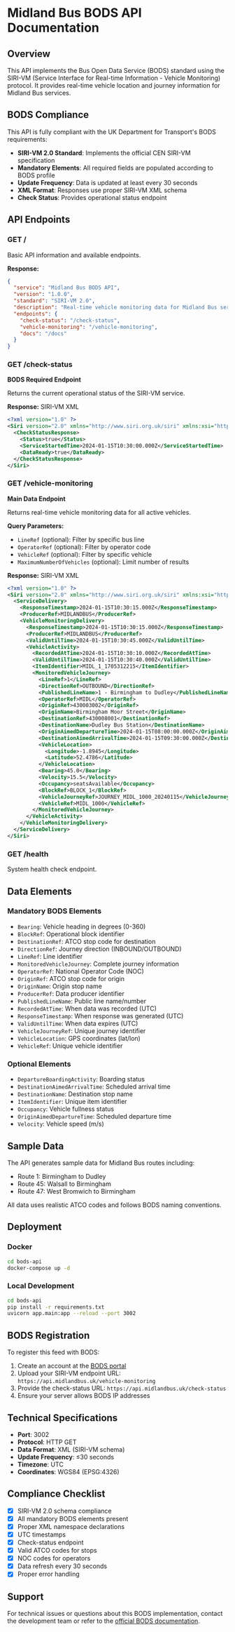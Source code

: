 # Midland Bus BODS API Documentation

## Overview

This API implements the Bus Open Data Service (BODS) standard using the SIRI-VM (Service Interface for Real-time Information - Vehicle Monitoring) protocol. It provides real-time vehicle location and journey information for Midland Bus services.

## BODS Compliance

This API is fully compliant with the UK Department for Transport's BODS requirements:

- **SIRI-VM 2.0 Standard**: Implements the official CEN SIRI-VM specification
- **Mandatory Elements**: All required fields are populated according to BODS profile
- **Update Frequency**: Data is updated at least every 30 seconds
- **XML Format**: Responses use proper SIRI-VM XML schema
- **Check Status**: Provides operational status endpoint

## API Endpoints

### GET /
Basic API information and available endpoints.

**Response:**
```json
{
  "service": "Midland Bus BODS API",
  "version": "1.0.0",
  "standard": "SIRI-VM 2.0",
  "description": "Real-time vehicle monitoring data for Midland Bus services",
  "endpoints": {
    "check-status": "/check-status",
    "vehicle-monitoring": "/vehicle-monitoring",
    "docs": "/docs"
  }
}
```

### GET /check-status
**BODS Required Endpoint**

Returns the current operational status of the SIRI-VM service.

**Response:** SIRI-VM XML
```xml
<?xml version="1.0" ?>
<Siri version="2.0" xmlns="http://www.siri.org.uk/siri" xmlns:xsi="http://www.w3.org/2001/XMLSchema-instance">
  <CheckStatusResponse>
    <Status>true</Status>
    <ServiceStartedTime>2024-01-15T10:30:00.000Z</ServiceStartedTime>
    <DataReady>true</DataReady>
  </CheckStatusResponse>
</Siri>
```

### GET /vehicle-monitoring
**Main Data Endpoint**

Returns real-time vehicle monitoring data for all active vehicles.

**Query Parameters:**
- `LineRef` (optional): Filter by specific bus line
- `OperatorRef` (optional): Filter by operator code
- `VehicleRef` (optional): Filter by specific vehicle
- `MaximumNumberOfVehicles` (optional): Limit number of results

**Response:** SIRI-VM XML
```xml
<?xml version="1.0" ?>
<Siri version="2.0" xmlns="http://www.siri.org.uk/siri" xmlns:xsi="http://www.w3.org/2001/XMLSchema-instance" xsi:schemaLocation="http://www.siri.org.uk/siri http://www.siri.org.uk/schema/2.0/xsd/siri.xsd">
  <ServiceDelivery>
    <ResponseTimestamp>2024-01-15T10:30:15.000Z</ResponseTimestamp>
    <ProducerRef>MIDLANDBUS</ProducerRef>
    <VehicleMonitoringDelivery>
      <ResponseTimestamp>2024-01-15T10:30:15.000Z</ResponseTimestamp>
      <ProducerRef>MIDLANDBUS</ProducerRef>
      <ValidUntilTime>2024-01-15T10:30:45.000Z</ValidUntilTime>
      <VehicleActivity>
        <RecordedAtTime>2024-01-15T10:30:10.000Z</RecordedAtTime>
        <ValidUntilTime>2024-01-15T10:30:40.000Z</ValidUntilTime>
        <ItemIdentifier>MIDL_1_1705312215</ItemIdentifier>
        <MonitoredVehicleJourney>
          <LineRef>1</LineRef>
          <DirectionRef>OUTBOUND</DirectionRef>
          <PublishedLineName>1 - Birmingham to Dudley</PublishedLineName>
          <OperatorRef>MIDL</OperatorRef>
          <OriginRef>430003002</OriginRef>
          <OriginName>Birmingham Moor Street</OriginName>
          <DestinationRef>430008001</DestinationRef>
          <DestinationName>Dudley Bus Station</DestinationName>
          <OriginAimedDepartureTime>2024-01-15T08:00:00.000Z</OriginAimedDepartureTime>
          <DestinationAimedArrivalTime>2024-01-15T09:30:00.000Z</DestinationAimedArrivalTime>
          <VehicleLocation>
            <Longitude>-1.8945</Longitude>
            <Latitude>52.4786</Latitude>
          </VehicleLocation>
          <Bearing>45.0</Bearing>
          <Velocity>15.5</Velocity>
          <Occupancy>seatsAvailable</Occupancy>
          <BlockRef>BLOCK_1</BlockRef>
          <VehicleJourneyRef>JOURNEY_MIDL_1000_20240115</VehicleJourneyRef>
          <VehicleRef>MIDL_1000</VehicleRef>
        </MonitoredVehicleJourney>
      </VehicleActivity>
    </VehicleMonitoringDelivery>
  </ServiceDelivery>
</Siri>
```

### GET /health
System health check endpoint.

## Data Elements

### Mandatory BODS Elements
- `Bearing`: Vehicle heading in degrees (0-360)
- `BlockRef`: Operational block identifier
- `DestinationRef`: ATCO stop code for destination
- `DirectionRef`: Journey direction (INBOUND/OUTBOUND)
- `LineRef`: Line identifier
- `MonitoredVehicleJourney`: Complete journey information
- `OperatorRef`: National Operator Code (NOC)
- `OriginRef`: ATCO stop code for origin
- `OriginName`: Origin stop name
- `ProducerRef`: Data producer identifier
- `PublishedLineName`: Public line name/number
- `RecordedAtTime`: When data was recorded (UTC)
- `ResponseTimestamp`: When response was generated (UTC)
- `ValidUntilTime`: When data expires (UTC)
- `VehicleJourneyRef`: Unique journey identifier
- `VehicleLocation`: GPS coordinates (lat/lon)
- `VehicleRef`: Unique vehicle identifier

### Optional Elements
- `DepartureBoardingActivity`: Boarding status
- `DestinationAimedArrivalTime`: Scheduled arrival time
- `DestinationName`: Destination stop name
- `ItemIdentifier`: Unique item identifier
- `Occupancy`: Vehicle fullness status
- `OriginAimedDepartureTime`: Scheduled departure time
- `Velocity`: Vehicle speed (m/s)

## Sample Data

The API generates sample data for Midland Bus routes including:
- Route 1: Birmingham to Dudley
- Route 45: Walsall to Birmingham
- Route 47: West Bromwich to Birmingham

All data uses realistic ATCO codes and follows BODS naming conventions.

## Deployment

### Docker
```bash
cd bods-api
docker-compose up -d
```

### Local Development
```bash
cd bods-api
pip install -r requirements.txt
uvicorn app.main:app --reload --port 3002
```

## BODS Registration

To register this feed with BODS:

1. Create an account at the [BODS portal](https://www.bus-data.org.uk/)
2. Upload your SIRI-VM endpoint URL: `https://api.midlandbus.uk/vehicle-monitoring`
3. Provide the check-status URL: `https://api.midlandbus.uk/check-status`
4. Ensure your server allows BODS IP addresses

## Technical Specifications

- **Port**: 3002
- **Protocol**: HTTP GET
- **Data Format**: XML (SIRI-VM schema)
- **Update Frequency**: ≤30 seconds
- **Timezone**: UTC
- **Coordinates**: WGS84 (EPSG:4326)

## Compliance Checklist

- [x] SIRI-VM 2.0 schema compliance
- [x] All mandatory BODS elements present
- [x] Proper XML namespace declarations
- [x] UTC timestamps
- [x] Check-status endpoint
- [x] Valid ATCO codes for stops
- [x] NOC codes for operators
- [x] Data refresh every 30 seconds
- [x] Proper error handling

## Support

For technical issues or questions about this BODS implementation, contact the development team or refer to the [official BODS documentation](https://www.gov.uk/government/publications/technical-guidance-publishing-location-data-using-the-bus-open-data-service-siri-vm).